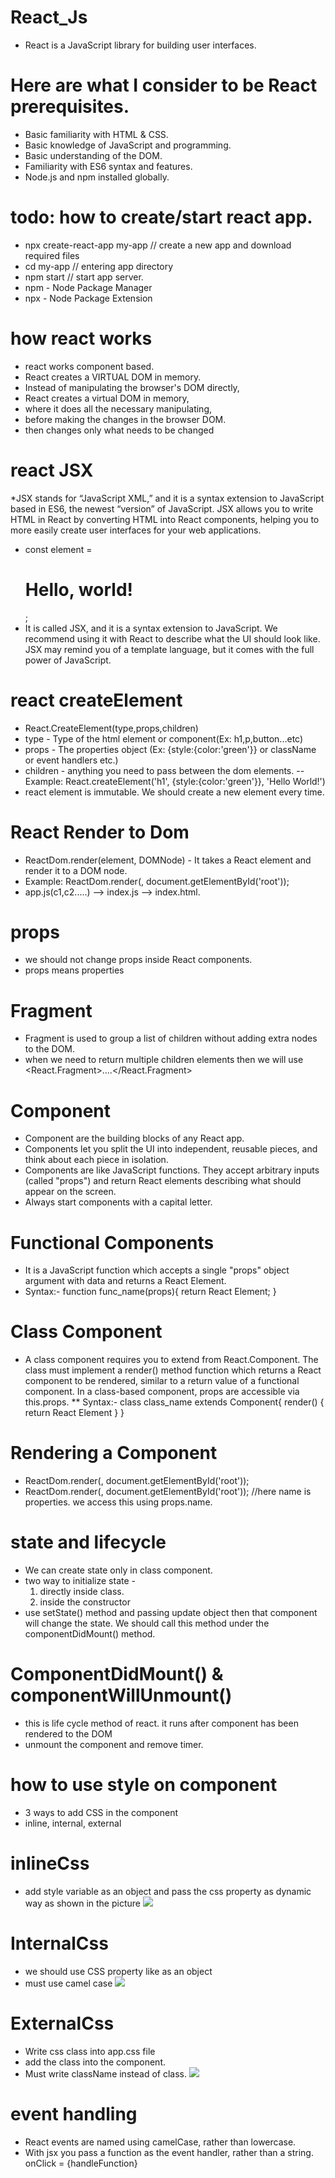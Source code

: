 ﻿# React_Js
   * React is a JavaScript library for building user interfaces.
# Here are what I consider to be React prerequisites.
   * Basic familiarity with HTML & CSS.
   * Basic knowledge of JavaScript and programming.
   * Basic understanding of the DOM.
   * Familiarity with ES6 syntax and features.
   * Node.js and npm installed globally.
# todo: how to create/start react app. 
   * npx create-react-app my-app // create a new app and download required files
   * cd my-app // entering app directory
   * npm start // start app server.
   * npm - Node Package Manager
   * npx - Node Package Extension
# how react works
   - react works component based.
   - React creates a VIRTUAL DOM in memory.
   - Instead of manipulating the browser's DOM directly, 
   - React creates a virtual DOM in memory, 
   - where it does all the necessary manipulating, 
   - before making the changes in the browser DOM.
   - then changes only what needs to be changed

# react JSX
   *JSX stands for “JavaScript XML,” and it is a syntax extension to JavaScript based in ES6, the newest “version” of  JavaScript. JSX allows you to write HTML in React by converting HTML into React components, helping you to more easily create user interfaces for your web applications.
   * const element = <h1>Hello, world!</h1>;
   * It is called JSX, and it is a syntax extension to JavaScript. We recommend using it with React to describe what     the UI should look like. JSX may remind you of a template language, but it comes with the full power of JavaScript.

# react createElement 
   * React.CreateElement(type,props,children)
   * type - Type of the html element or component(Ex: h1,p,button...etc)
   * props - The properties object (Ex: {style:{color:'green'}} or className or event handlers etc.)
   * children - anything you need to pass between the dom elements.
   -- Example: React.createElement('h1', {style:{color:'green'}}, 'Hello World!')
   * react element is immutable. We should create a new element every time.
# React Render to Dom 
   * ReactDom.render(element, DOMNode) - It takes a React element and render it to a DOM node.
   * Example: ReactDom.render(<App/>, document.getElementById('root'));
   * app.js(c1,c2.....) --> index.js --> index.html.

# props 
   * we should not change props inside React components.
   * props means properties

# Fragment 
   * Fragment is used to group a list of children without adding extra nodes to the DOM.
   * when we need to return multiple children elements then we will use <React.Fragment>....</React.Fragment>

# Component
   * Component are the building blocks of any React app. 
   * Components let you split the UI into independent, reusable pieces, and think about each piece in isolation. 
   * Components are like JavaScript functions. They accept arbitrary inputs (called "props") and return React elements   describing what should appear on the screen.
   * Always start components with a capital letter. 

# Functional Components
   * It is a JavaScript function which accepts a single "props" object argument with data and returns a React Element.
   * Syntax:- 
                function func_name(props){
                    return React Element;
                }
# Class Component 
   * A class component requires you to extend from React.Component. The class must implement a render() method function which returns a React component to be rendered, similar to a return value of a functional component. In a class-based component, props are accessible via this.props.
   ** Syntax:- 
                class class_name extends Component{
                    render() {
                        return React Element
                    }
                }
# Rendering a Component
   * ReactDom.render(<component/>, document.getElementById('root'));
   * ReactDom.render(<component name="name" />, document.getElementById('root')); //here name is properties. we access this using props.name.

# state and lifecycle
   * We can create state only in class component.
   * two way to initialize state - 
        1. directly inside class. 
        2. inside the constructor 
   * use setState() method and passing update object then that component will change the state. We should call this method under the componentDidMount() method.
# ComponentDidMount() & componentWillUnmount()
   * this is life cycle method of react. it runs after component has been rendered to the DOM
   * unmount the component and remove timer. 
# how to use style on component  
   * 3 ways to add CSS in the component
   * inline, internal, external
# inlineCss 
   * add style variable as an object and pass the css property as dynamic way as shown in the picture
![](/images/style1.png)
# InternalCss
   * we should use CSS property like as an object
   * must use camel case
![](./images/style2.png)

# ExternalCss
   * Write css class into app.css file
   * add the class into the component.
   * Must write className instead of class.
![](./images/style3.png)

# event handling
   * React events are named using camelCase, rather than lowercase.
   * With jsx you pass a function as the event handler, rather than a string. onClick = {handleFunction}
   